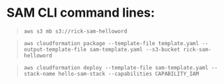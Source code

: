 # SAM CLI command lines:

> `aws s3 mb s3://rick-sam-helloword`

> `aws cloudformation package --template-file template.yaml --output-template-file sam-template.yaml --s3-bucket rick-sam-helloword`

> `aws cloudformation deploy --template-file sam-template.yaml --stack-name hello-sam-stack --capabilities CAPABILITY_IAM`